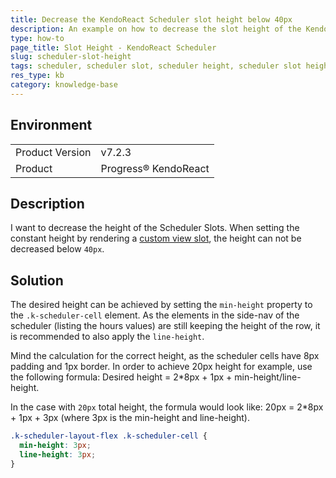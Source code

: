 ```yaml
---
title: Decrease the KendoReact Scheduler slot height below 40px
description: An example on how to decrease the slot height of the KendoReact Scheduler below 40px.
type: how-to
page_title: Slot Height - KendoReact Scheduler
slug: scheduler-slot-height
tags: scheduler, scheduler slot, scheduler height, scheduler slot height
res_type: kb
category: knowledge-base
---
```


## Environment

<table>
<tbody>
<tr>
<td>Product Version</td>
<td>v7.2.3</td>
</tr>
<tr>
<td>Product</td>
<td>Progress® KendoReact</td>
</tr>
</tbody>
</table>


## Description

I want to decrease the height of the Scheduler Slots. When setting the constant height by rendering a [custom view slot](https://www.telerik.com/kendo-react-ui/components/scheduler/adaptive-slot-height/#toc-constant-slot-height), the height can not be decreased below `40px`.

## Solution

The desired height can be achieved by setting the `min-height` property to the `.k-scheduler-cell` element. As the elements in the side-nav of the scheduler (listing the hours values) are still keeping the height of the row, it is recommended to also apply the `line-height`.

Mind the calculation for the correct height, as the scheduler cells have 8px padding and 1px border. In order to achieve 20px height for example, use the following formula:
Desired height = 2*8px + 1px + min-height/line-height.

In the case with `20px` total height, the formula would look like:
20px = 2*8px + 1px + 3px (where 3px is the min-height and line-height).

```css
.k-scheduler-layout-flex .k-scheduler-cell {
  min-height: 3px;
  line-height: 3px;
}
```
